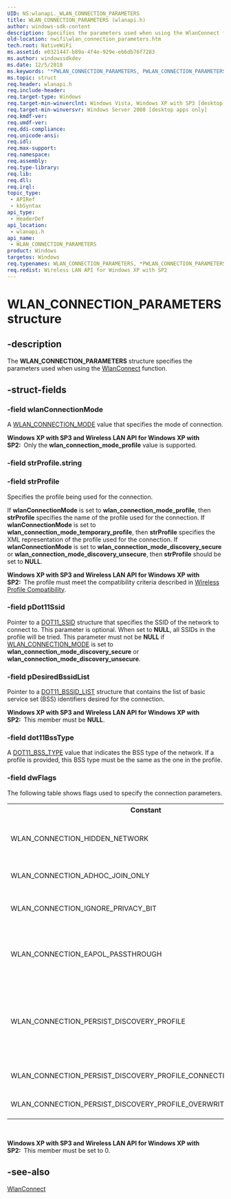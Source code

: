 ```yaml
---
UID: NS:wlanapi._WLAN_CONNECTION_PARAMETERS
title: WLAN_CONNECTION_PARAMETERS (wlanapi.h)
author: windows-sdk-content
description: Specifies the parameters used when using the WlanConnect function.
old-location: nwifi\wlan_connection_parameters.htm
tech.root: NativeWiFi
ms.assetid: e0321447-b89a-4f4e-929e-eb6db76f7283
ms.author: windowssdkdev
ms.date: 12/5/2018
ms.keywords: "*PWLAN_CONNECTION_PARAMETERS, PWLAN_CONNECTION_PARAMETERS, PWLAN_CONNECTION_PARAMETERS structure pointer [NativeWIFI], WLAN_CONNECTION_PARAMETERS, WLAN_CONNECTION_PARAMETERS structure [NativeWIFI], nwifi.wlan_connection_parameters, wlanapi/PWLAN_CONNECTION_PARAMETERS, wlanapi/WLAN_CONNECTION_PARAMETERS"
ms.topic: struct
req.header: wlanapi.h
req.include-header: 
req.target-type: Windows
req.target-min-winverclnt: Windows Vista, Windows XP with SP3 [desktop apps only]
req.target-min-winversvr: Windows Server 2008 [desktop apps only]
req.kmdf-ver: 
req.umdf-ver: 
req.ddi-compliance: 
req.unicode-ansi: 
req.idl: 
req.max-support: 
req.namespace: 
req.assembly: 
req.type-library: 
req.lib: 
req.dll: 
req.irql: 
topic_type:
 - APIRef
 - kbSyntax
api_type:
 - HeaderDef
api_location:
 - wlanapi.h
api_name:
 - WLAN_CONNECTION_PARAMETERS
product: Windows
targetos: Windows
req.typenames: WLAN_CONNECTION_PARAMETERS, *PWLAN_CONNECTION_PARAMETERS
req.redist: Wireless LAN API for Windows XP with SP2
---
```


# WLAN_CONNECTION_PARAMETERS structure


## -description


The <b>WLAN_CONNECTION_PARAMETERS</b> structure specifies the parameters used when using the <a href="https://msdn.microsoft.com/24ab2024-e786-454f-860f-cf2431f001bb">WlanConnect</a> function.


## -struct-fields




### -field wlanConnectionMode

A <a href="https://msdn.microsoft.com/d62e863f-2aa8-49b1-9e27-8d9d053026f0">WLAN_CONNECTION_MODE</a> value that specifies the mode of connection.

<b>Windows XP with SP3 and Wireless LAN API for Windows XP with SP2:  </b>Only the <b>wlan_connection_mode_profile</b>  value is supported.


### -field strProfile.string

 


### -field strProfile

Specifies the profile being used for the connection. 

If  <b>wlanConnectionMode</b> is set to <b>wlan_connection_mode_profile</b>, then <b>strProfile</b> specifies the name of the profile used for the connection. If <b>wlanConnectionMode</b> is set to <b>wlan_connection_mode_temporary_profile</b>, then <b>strProfile</b> specifies the XML representation of the profile used for the connection. If <b>wlanConnectionMode</b> is set to <b>wlan_connection_mode_discovery_secure</b> or <b>wlan_connection_mode_discovery_unsecure</b>, then <b>strProfile</b> should be set to <b>NULL</b>.

<b>Windows XP with SP3 and Wireless LAN API for Windows XP with SP2:  </b>The profile must meet the compatibility criteria described in <a href="https://msdn.microsoft.com/28c956c0-a0e2-4843-956d-abeab418604e">Wireless Profile Compatibility</a>.


### -field pDot11Ssid

Pointer to a <a href="https://msdn.microsoft.com/f2b15ef9-99ee-4505-8575-224112024d7a">DOT11_SSID</a> structure that specifies the SSID of the network to connect to.  This parameter is optional. When set to <b>NULL</b>, all SSIDs in the profile will be tried.  This parameter must not be <b>NULL</b> if <a href="https://msdn.microsoft.com/d62e863f-2aa8-49b1-9e27-8d9d053026f0">WLAN_CONNECTION_MODE</a> is set to <b>wlan_connection_mode_discovery_secure</b> or <b>wlan_connection_mode_discovery_unsecure</b>.


### -field pDesiredBssidList

Pointer to a <a href="https://msdn.microsoft.com/22907f94-1ae8-4938-a816-b406656256c0">DOT11_BSSID_LIST</a> structure that contains the list of basic service set (BSS) identifiers desired for the connection.

<b>Windows XP with SP3 and Wireless LAN API for Windows XP with SP2:  </b>This member must be <b>NULL</b>.


### -field dot11BssType

A <a href="https://msdn.microsoft.com/13d57339-655e-4978-974e-e7b12a83d18a">DOT11_BSS_TYPE</a> value that indicates the BSS type of the network.  If a profile is provided, this BSS type must be the same as the one in the profile.


### -field dwFlags

The following table shows flags used to specify the connection parameters.

<table>
<tr>
<th>Constant</th>
<th>Value</th>
<th>Description</th>
</tr>
<tr>
<td>WLAN_CONNECTION_HIDDEN_NETWORK</td>
<td>0x00000001</td>
<td>Connect to the destination network even if the destination is a hidden network. A hidden network does not broadcast its SSID. Do not use this flag if the destination network is an ad-hoc network.If the profile specified by <b>strProfile</b> is not <b>NULL</b>, then this flag is ignored and the <a href="https://msdn.microsoft.com/31b859e9-adc7-49e2-91d9-4fb63a35addb">nonBroadcast</a> profile element determines whether to connect to a hidden network.

</td>
</tr>
<tr>
<td>WLAN_CONNECTION_ADHOC_JOIN_ONLY</td>
<td>0x00000002</td>
<td>Do not form an ad-hoc network. Only join an ad-hoc network if the network already exists. Do not use this flag if the destination network is an infrastructure network.</td>
</tr>
<tr>
<td>WLAN_CONNECTION_IGNORE_PRIVACY_BIT</td>
<td>0x00000004</td>
<td>Ignore the privacy bit when connecting to the network. Ignoring the privacy bit has the effect of ignoring whether packets are encrypted and ignoring the method of encryption used. Only use this flag when connecting to an infrastructure network using a temporary profile.</td>
</tr>
<tr>
<td>WLAN_CONNECTION_EAPOL_PASSTHROUGH </td>
<td>0x00000008</td>
<td>Exempt EAPOL traffic from encryption and decryption. This flag is used when an application must send EAPOL traffic over an infrastructure  network that uses Open authentication and WEP encryption. This flag must not be used to connect to networks that require 802.1X authentication. This flag is only valid when <b>wlanConnectionMode</b> is set to <b>wlan_connection_mode_temporary_profile</b>. Avoid using this flag whenever possible.</td>
</tr>
<tr>
<td>WLAN_CONNECTION_PERSIST_DISCOVERY_PROFILE </td>
<td>0x00000010</td>
<td>Automatically persist discovery profile on successful connection completion.
This flag is only valid for wlan_connection_mode_discovery_secure or
wlan_connection_mode_discovery_unsecure. The profile will be saved as an all 
user profile, with the name generated from the SSID using WlanUtf8SsidToDisplayName. 
If there is already a profile with the same name, a number will be appended 
to the end of the profile name. The profile will be saved with manual connection mode,
unless WLAN_CONNECTION_PERSIST_DISCOVERY_PROFILE_CONNECTION_MODE_AUTO is also specified.</td>
</tr>
<tr>
<td>WLAN_CONNECTION_PERSIST_DISCOVERY_PROFILE_CONNECTION_MODE_AUTO </td>
<td>0x00000020</td>
<td>To be used in conjunction with WLAN_CONNECTION_PERSIST_DISCOVERY_PROFILE. The 
discovery profile will be persisted with automatic connection mode.</td>
</tr>
<tr>
<td>WLAN_CONNECTION_PERSIST_DISCOVERY_PROFILE_OVERWRITE_EXISTING</td>
<td>0x00000040</td>
<td>To be used in conjunction with WLAN_CONNECTION_PERSIST_DISCOVERY_PROFILE. The 
discovery profile will be persisted and attempt to overwrite an existing profile with the same name.</td>
</tr>
</table>
 

<b>Windows XP with SP3 and Wireless LAN API for Windows XP with SP2:  </b>This member must be set to 0.


## -see-also




<a href="https://msdn.microsoft.com/24ab2024-e786-454f-860f-cf2431f001bb">WlanConnect</a>
 

 

